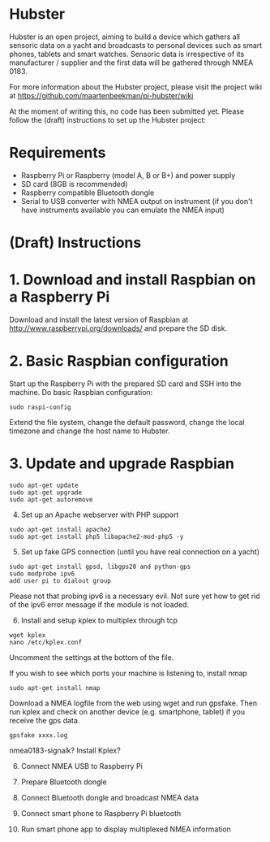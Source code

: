 Hubster
======

Hubster is an open project, aiming to build a device which gathers all sensoric data on a yacht and broadcasts to personal devices such as smart phones, tablets and smart watches. Sensoric data is irrespective of its manufacturer / supplier and the first data will be gathered through NMEA 0183.

For more information about the Hubster project, please visit the project wiki at https://github.com/maartenbeekman/pi-hubster/wiki

At the moment of writing this, no code has been submitted yet. Please follow the (draft) instructions to set up the Hubster project:

Requirements
============
- Raspberry Pi or Raspberry (model A, B or B+) and power supply
- SD card (8GB is recommended)
- Raspberry compatible Bluetooth dongle
- Serial to USB converter with NMEA output on instrument (if you don't have instruments available you can emulate the NMEA input)

(Draft) Instructions
====================
# 1. Download and install Raspbian on a Raspberry Pi
Download and install the latest version of Raspbian at http://www.raspberrypi.org/downloads/ and prepare the SD disk.

# 2. Basic Raspbian configuration
Start up the Raspberry Pi with the prepared SD card and SSH into the machine. Do basic Raspbian configuration: 
```
sudo raspi-config
```
Extend the file system, change the default password, change the local timezone and change the host name to Hubster. 

# 3. Update and upgrade Raspbian
```
sudo apt-get update
sudo apt-get upgrade
sudo apt-get autoremove
```

4. Set up an Apache webserver with PHP support
```
sudo apt-get install apache2
sudo apt-get install php5 libapache2-mod-php5 -y
```

5. Set up fake GPS connection (until you have real connection on a yacht)
```
sudo apt-get install gpsd, libgps20 and python-gps
sudo modprobe ipv6
add user pi to dialout group
```
Please not that probing ipv6 is a necessary evil. Not sure yet how to get rid of the ipv6 error message if the module is not loaded.

6. Install and setup kplex to multiplex through tcp
```
wget kplex
nano /etc/kplex.conf
```
Uncomment the settings at the bottom of the file.

If you wish to see which ports your machine is listening to, install nmap
```
sudo apt-get install nmap
```

Download a NMEA logfile from the web using wget and run gpsfake. Then run kplex and check on another device (e.g. smartphone, tablet) if you receive the gps data.
```
gpsfake xxxx.log
```
nmea0183-signalk?
Install Kplex?

6. Connect NMEA USB to Raspberry Pi

7. Prepare Bluetooth dongle

8. Connect Bluetooth dongle and broadcast NMEA data

9. Connect smart phone to Raspberry Pi bluetooth

10. Run smart phone app to display multiplexed NMEA information
